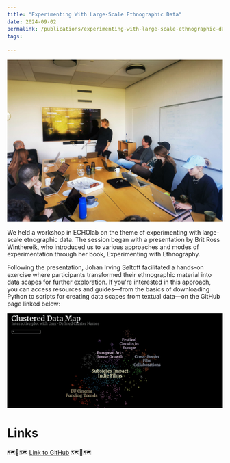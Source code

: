 ```yaml
---
title: "Experimenting With Large-Scale Ethnographic Data"
date: 2024-09-02
permalink: /publications/experimenting-with-large-scale-ethnographic-data.md/
tags:

---
```

![etno-machine-1](/images/Workshop-1-Etno.jpg)

We held a workshop in ECHOlab on the theme of experimenting with large-scale etnographic data. The session began with a presentation by Brit Ross Winthereik, who introduced us to various approaches and modes of experimentation through her book, Experimenting with Ethnography. 

Following the presentation, Johan Irving Søltoft facilitated a hands-on exercise where participants transformed their ethnographic material into data scapes for further exploration. If you're interested in this approach, you can access resources and guides—from the basics of downloading Python to scripts for creating data scapes from textual data—on the GitHub page linked below:

![etno-machine-2](/images/workshop-2-etno.gif)

Links
======
🗺️🔎🗺️
[Link to GitHub](https://github.com/ECHOlab-DTU/Experimenting-with-large-ethnographic-data-workshop)
🗺️🔎🗺️





